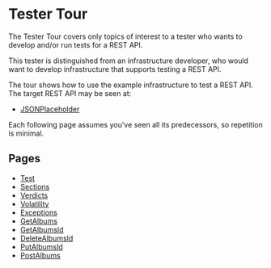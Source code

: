 # Tester Tour

The Tester Tour covers only topics of interest to a tester who wants to develop and/or run tests for a REST API.

This tester is distinguished from an infrastructure developer, who would want to develop infrastructure that supports testing a REST API.

The tour shows how to use the example infrastructure to test a REST API.  The target REST API may be seen at:

- [JSONPlaceholder](https://jsonplaceholder.typicode.com)

Each following page assumes you've seen all its predecessors, so repetition is minimal.

## Pages

- [Test](./tester_tour/md_files/Test.md)
- [Sections](./tester_tour/md_files/Sections.md)
- [Verdicts](./tester_tour/md_files/Verdicts.md)
- [Volatility](./tester_tour/md_files/Volatility.md)
- [Exceptions](./tester_tour/md_files/Exceptions.md)
- [GetAlbums](./tester_tour/md_files/GetAlbums.md)
- [GetAlbumsId](./tester_tour/md_files/GetAlbumsId.md)
- [DeleteAlbumsId](./tester_tour/md_files/DeleteAlbumsId.md)
- [PutAlbumsId](./tester_tour/md_files/PutAlbumsId.md)
- [PostAlbums](./tester_tour/md_files/PostAlbums.md)
